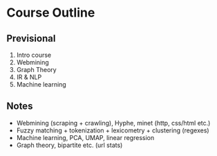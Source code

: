 # Course Outline

## Previsional

1. Intro course
2. Webmining
3. Graph Theory
4. IR & NLP
5. Machine learning

## Notes

* Webmining (scraping + crawling), Hyphe, minet (http, css/html etc.)
* Fuzzy matching + tokenization + lexicometry + clustering (regexes)
* Machine learning, PCA, UMAP, linear regression
* Graph theory, bipartite etc. (url stats)
